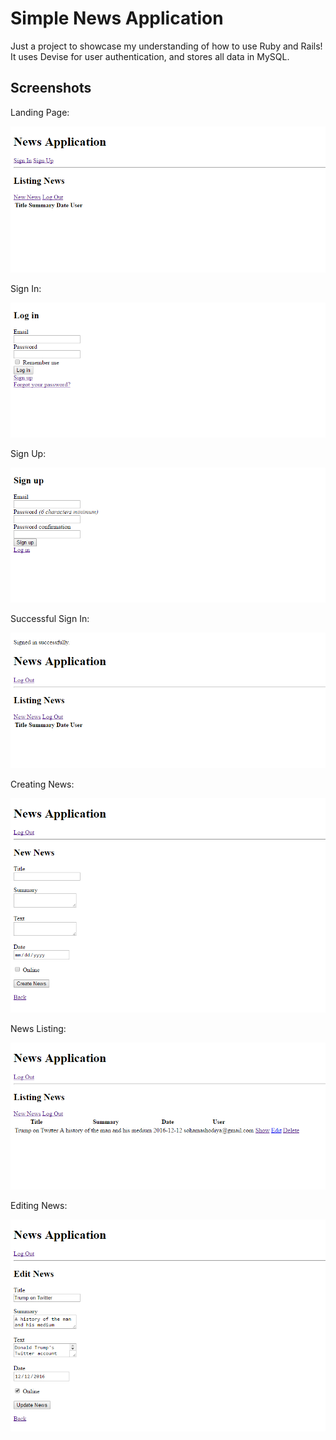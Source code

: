 # Simple News Application

Just a project to showcase my understanding of how to use Ruby and Rails! 
It uses Devise for user authentication, and stores all data in MySQL.

## Screenshots

Landing Page:

![](doc/home.png)

Sign In:

![](doc/log_in.png)

Sign Up:

![](doc/sign_up.png)

Successful Sign In:

![](doc/successful_sign_in.png)

Creating News:

![](doc/create_news.png)

News Listing:

![](doc/news_listing.png)

Editing News:

![](doc/edit_news.png)
